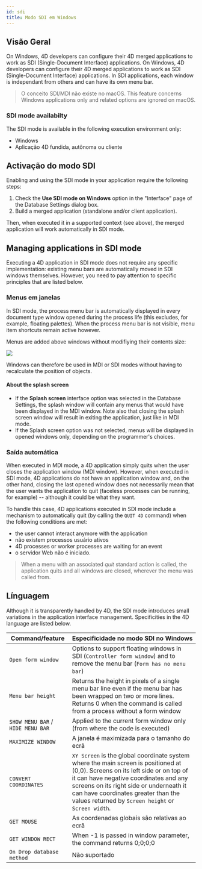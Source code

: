 ```yaml
---
id: sdi
title: Modo SDI em Windows
---
```


## Visão Geral

On Windows, 4D developers can configure their 4D merged applications to work as SDI (Single-Document Interface) applications. On Windows, 4D developers can configure their 4D merged applications to work as SDI (Single-Document Interface) applications. In SDI applications, each window is independant from others and can have its own menu bar.

> O conceito SDI/MDI não existe no macOS. This feature concerns Windows applications only and related options are ignored on macOS.

### SDI mode availabilty

The SDI mode is available in the following execution environment only:

- Windows
- Aplicação 4D fundida, autônoma ou cliente

## Activação do modo SDI

Enabling and using the SDI mode in your application require the following steps:

1. Check the **Use SDI mode on Windows** option in the "Interface" page of the Database Settings dialog box.
2. Build a merged application (standalone and/or client application).

Then, when executed it in a supported context (see above), the merged application will work automatically in SDI mode.

## Managing applications in SDI mode

Executing a 4D application in SDI mode does not require any specific implementation: existing menu bars are automatically moved in SDI windows themselves. However, you need to pay attention to specific principles that are listed below.

### Menus em janelas

In SDI mode, the process menu bar is automatically displayed in every document type window opened during the process life (this excludes, for example, floating palettes). When the process menu bar is not visible, menu item shortcuts remain active however.

Menus are added above windows without modifiying their contents size:

![](../assets/en/Menus/sdi1.png)

Windows can therefore be used in MDI or SDI modes without having to recalculate the position of objects.

#### About the splash screen

- If the **Splash screen** interface option was selected in the Database Settings, the splash window will contain any menus that would have been displayed in the MDI window. Note also that closing the splash screen window will result in exiting the application, just like in MDI mode.
- If the Splash screen option was not selected, menus will be displayed in opened windows only, depending on the programmer's choices.

### Saída automática

When executed in MDI mode, a 4D application simply quits when the user closes the application window (MDI window). However, when executed in SDI mode, 4D applications do not have an application window and, on the other hand, closing the last opened window does not necessarily mean that the user wants the application to quit (faceless processes can be running, for example) -- although it could be what they want.

To handle this case, 4D applications executed in SDI mode include a mechanism to automatically quit (by calling the `QUIT 4D` command) when the following conditions are met:

- the user cannot interact anymore with the application
- não existem processos usuário ativos
- 4D processes or worker processes are waiting for an event
- o servidor Web não é iniciado.

> When a menu with an associated *quit* standard action is called, the application quits and all windows are closed, wherever the menu was called from.

## Línguagem

Although it is transparently handled by 4D, the SDI mode introduces small variations in the application interface management. Specificities in the 4D language are listed below.

| Command/feature                   | Especificidade no modo SDI no Windows                                                                                                                                                                                                                                                                           |
| --------------------------------- | --------------------------------------------------------------------------------------------------------------------------------------------------------------------------------------------------------------------------------------------------------------------------------------------------------------- |
| `Open form window`                | Options to support floating windows in SDI (`Controller form window`) and to remove the menu bar (`Form has no menu bar`)                                                                                                                                                                                       |
| `Menu bar height`                 | Returns the height in pixels of a single menu bar line even if the menu bar has been wrapped on two or more lines. Returns 0 when the command is called from a process without a form window                                                                                                                    |
| `SHOW MENU BAR` / `HIDE MENU BAR` | Applied to the current form window only (from where the code is executed)                                                                                                                                                                                                                                       |
| `MAXIMIZE WINDOW`                 | A janela é maximizada para o tamanho do ecrã                                                                                                                                                                                                                                                                    |
| `CONVERT COORDINATES`             | `XY Screen` is the global coordinate system where the main screen is positioned at (0,0). Screens on its left side or on top of it can have negative coordinates and any screens on its right side or underneath it can have coordinates greater than the values returned by `Screen height` or `Screen width`. |
| `GET MOUSE`                       | As coordenadas globais são relativas ao ecrã                                                                                                                                                                                                                                                                    |
| `GET WINDOW RECT`                 | When -1 is passed in window parameter, the command returns 0;0;0;0                                                                                                                                                                                                                                              |
| `On Drop database method`         | Não suportado                                                                                                                                                                                                                                                                                                   |
